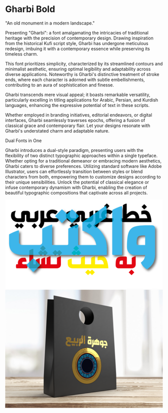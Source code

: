 # Gharbi Bold
"An old monument in a modern landscape."

Presenting "Gharbi": a font amalgamating the intricacies of traditional heritage with the precision of contemporary design. Drawing inspiration from the historical Kufi script style, Gharbi has undergone meticulous redesign, imbuing it with a contemporary essence while preserving its timeless charm.

This font prioritizes simplicity, characterized by its streamlined contours and minimalist aesthetic, ensuring optimal legibility and adaptability across diverse applications. Noteworthy is Gharbi's distinctive treatment of stroke ends, where each character is adorned with subtle embellishments, contributing to an aura of sophistication and finesse.

Gharbi transcends mere visual appeal; it boasts remarkable versatility, particularly excelling in titling applications for Arabic, Persian, and Kurdish languages, enhancing the expressive potential of text in these scripts.

Whether employed in branding initiatives, editorial endeavors, or digital interfaces, Gharbi seamlessly traverses epochs, offering a fusion of classical grace and contemporary flair. Let your designs resonate with Gharbi's understated charm and adaptable nature.

Dual Fonts in One

Gharbi introduces a dual-style paradigm, presenting users with the flexibility of two distinct typographic approaches within a single typeface. Whether opting for a traditional demeanor or embracing modern aesthetics, Gharbi caters to diverse preferences. Utilizing standard software like Adobe Illustrator, users can effortlessly transition between styles or blend characters from both, empowering them to customize designs according to their unique sensibilities. Unlock the potential of classical elegance or infuse contemporary dynamism with Gharbi, enabling the creation of beautiful typographic compositions that captivate across all projects.


![Gharbi Arabic Titling Font](docs/Gharbi.png)
![Commercial Branding](docs/Gharbi-Commercial1.png)

